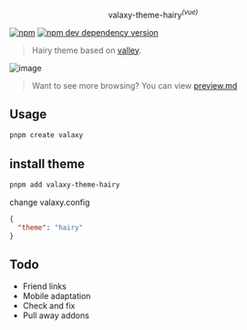 <p align="center">
valaxy-theme-hairy<sup><em>(vue)</em></sup>
</p>

[![npm](https://img.shields.io/npm/v/valaxy-theme-hairy)](https://www.npmjs.com/package/valaxy-theme-hairy)
[![npm dev dependency version](https://img.shields.io/npm/dependency-version/valaxy-theme-hairy/dev/valaxy)](https://github.com/YunYouJun/valaxy)

> Hairy theme based on [valley](https://github.com/YunYouJun/valaxy).

![image](https://user-images.githubusercontent.com/49724027/182444624-6228d153-94cb-461d-a5d8-be8535441fb6.png)

> Want to see more browsing? You can view [preview.md](./preview.md)

## Usage

```bash
pnpm create valaxy
```

## install theme

```bash
pnpm add valaxy-theme-hairy
```

change valaxy.config

```json
{
  "theme": "hairy"
}
```

## Todo

- Friend links
- Mobile adaptation
- Check and fix
- Pull away addons
